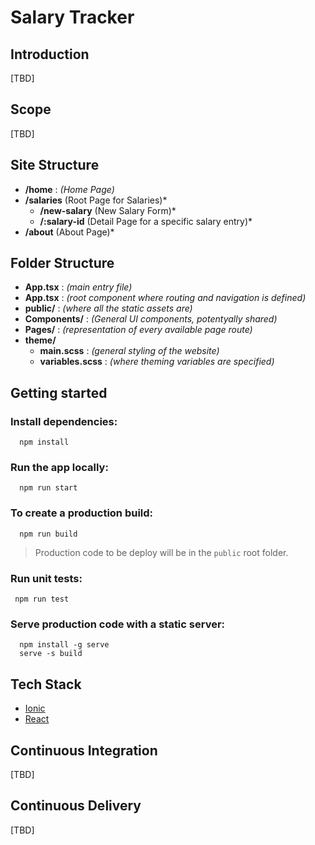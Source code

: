 # Salary Tracker

## Introduction

[TBD]

## Scope

[TBD]

## Site Structure

  - **/home** : *(Home Page)*
  - **/salaries** (Root Page for Salaries)*
    - **/new-salary** (New Salary Form)*
    - **/:salary-id** (Detail Page for a specific salary entry)*
  - **/about** (About Page)*

## Folder Structure

 - **App.tsx** : *(main entry file)*
 - **App.tsx** : *(root component where routing and navigation is defined)*
 - **public/** : *(where all the static assets are)*
 - **Components/** : *(General UI components, potentyally shared)*
 - **Pages/** : *(representation of every available page route)*
 - **theme/**
    - **main.scss** : *(general styling of the website)*
    - **variables.scss** : *(where theming variables are specified)*

## Getting started


### Install dependencies:

```
  npm install
```

### Run the app locally:

```
  npm run start
```

### To create a production build:

```
  npm run build
```

> Production code to be deploy will be in the `public` root folder.

### Run unit tests:

```
 npm run test
```


### Serve production code with a static server:

```
  npm install -g serve
  serve -s build
```

## Tech Stack

* [Ionic](https://ionicframework.com/docs)
* [React](https://reactjs.org/docs/getting-started.html)

## Continuous Integration

[TBD]

## Continuous Delivery

[TBD]

